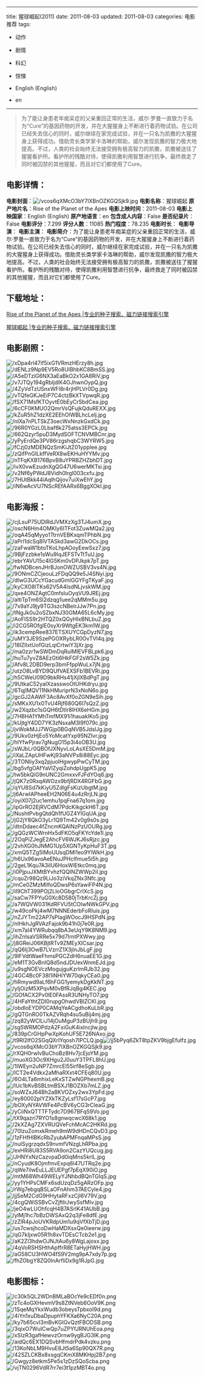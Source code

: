 
---
title: 猩球崛起(2011)
date: 2011-08-03
updated: 2011-08-03
categories: 电影推荐
tags:
- 动作
- 剧情
- 科幻
- 惊悚

- English (English)
- en
---


> 为了能让身患老年痴呆症的父亲重回正常的生活，威尔·罗曼一直致力于名为“Cure”的基因药物的开发，并在大猩猩身上不断进行着药物试验。在公司已经失去信心的同时，威尔继续在家完成试验，并在一只名为凯撒的大猩猩身上获得成功。借助灵长类学家卡洛琳的帮助，威尔发现凯撒的智力极大地提高。不过，人类的社会始终无法接受拥有极高智力的凯撒，凯撒被送往了猩猩看护所。看护所的残酷对待，使得凯撒利用智慧进行抗争，最终救走了同时被囚禁的其他猩猩，而且对它们都使用了Cure。

## **电影详情**：

**电影封面**：<img src="https://image.tmdb.org/t/p/w200/vcos6qXMcO3bY7lXBnOZKGQSjk9.jpg" alt="/vcos6qXMcO3bY7lXBnOZKGQSjk9.jpg" title="/vcos6qXMcO3bY7lXBnOZKGQSjk9.jpg">
**电影名称**：猩球崛起
**原产地片名**：Rise of the Planet of the Apes
**电影上映时间**：2011-08-03
**电影上映国家**：English (English)
**原产地语言**：en
**包含成人内容**：False
**是否纪录片**：False
**电影评分**：7.299
**评分人数**：11085
**热门程度**：78.235
**电影时长**：
**电影导演**：
**电影主演**：
**电影简介**：为了能让身患老年痴呆症的父亲重回正常的生活，威尔·罗曼一直致力于名为“Cure”的基因药物的开发，并在大猩猩身上不断进行着药物试验。在公司已经失去信心的同时，威尔继续在家完成试验，并在一只名为凯撒的大猩猩身上获得成功。借助灵长类学家卡洛琳的帮助，威尔发现凯撒的智力极大地提高。不过，人类的社会始终无法接受拥有极高智力的凯撒，凯撒被送往了猩猩看护所。看护所的残酷对待，使得凯撒利用智慧进行抗争，最终救走了同时被囚禁的其他猩猩，而且对它们都使用了Cure。

## **下载地址**：
[Rise of the Planet of the Apes |专业的种子搜索、磁力链接搜索引擎](https://movie.amd794.com:2083/?search=Rise%20of%20the%20Planet%20of%20the%20Apes&ordering=&mode=match_phrase&page_size=10&page=1)

[猩球崛起 |专业的种子搜索、磁力链接搜索引擎](https://movie.amd794.com:2083/?search=%E7%8C%A9%E7%90%83%E5%B4%9B%E8%B5%B7&ordering=&mode=match_phrase&page_size=10&page=1)
 

## **电影剧照**：
<img src="https://image.tmdb.org/t/p/original/xDpa4rl47if5ixG1VRmzHErzy8h.jpg" alt="/xDpa4rl47if5ixG1VRmzHErzy8h.jpg" title="/xDpa4rl47if5ixG1VRmzHErzy8h.jpg"><img src="https://image.tmdb.org/t/p/original/dENLz9Np9EV5Ro8UIBhbKC8BmSS.jpg" alt="/dENLz9Np9EV5Ro8UIBhbKC8BmSS.jpg" title="/dENLz9Np9EV5Ro8UIBhbKC8BmSS.jpg"><img src="https://image.tmdb.org/t/p/original/A5eDTziG6NX3aEaBkO2x1GA8RiV.jpg" alt="/A5eDTziG6NX3aEaBkO2x1GA8RiV.jpg" title="/A5eDTziG6NX3aEaBkO2x1GA8RiV.jpg"><img src="https://image.tmdb.org/t/p/original/v7JTQy194gRbljdlK4OJhwnOypQ.jpg" alt="/v7JTQy194gRbljdlK4OJhwnOypQ.jpg" title="/v7JTQy194gRbljdlK4OJhwnOypQ.jpg"><img src="https://image.tmdb.org/t/p/original/4ZyVdTzUSnxWFl8r4rjHPLVr0Dg.jpg" alt="/4ZyVdTzUSnxWFl8r4rjHPLVr0Dg.jpg" title="/4ZyVdTzUSnxWFl8r4rjHPLVr0Dg.jpg"><img src="https://image.tmdb.org/t/p/original/vTQfeGKJeEiP7C4ctzBkXTVpwqR.jpg" alt="/vTQfeGKJeEiP7C4ctzBkXTVpwqR.jpg" title="/vTQfeGKJeEiP7C4ctzBkXTVpwqR.jpg"><img src="https://image.tmdb.org/t/p/original/fSX71MsfKTOyvtE0bEyCrSbdCea.jpg" alt="/fSX71MsfKTOyvtE0bEyCrSbdCea.jpg" title="/fSX71MsfKTOyvtE0bEyCrSbdCea.jpg"><img src="https://image.tmdb.org/t/p/original/6cCF0KMUO2QmrVsQFujkQduREXX.jpg" alt="/6cCF0KMUO2QmrVsQFujkQduREXX.jpg" title="/6cCF0KMUO2QmrVsQFujkQduREXX.jpg"><img src="https://image.tmdb.org/t/p/original/kZuR5hZ1dzXE2EEhOlWBLhcLelj.jpg" alt="/kZuR5hZ1dzXE2EEhOlWBLhcLelj.jpg" title="/kZuR5hZ1dzXE2EEhOlWBLhcLelj.jpg"><img src="https://image.tmdb.org/t/p/original/nIXa7nPLTSkZ3oecWxNnzkGxdCk.jpg" alt="/nIXa7nPLTSkZ3oecWxNnzkGxdCk.jpg" title="/nIXa7nPLTSkZ3oecWxNnzkGxdCk.jpg"><img src="https://image.tmdb.org/t/p/original/96R0YGzL0Lbaf6k275atss3EPCk.jpg" alt="/96R0YGzL0Lbaf6k275atss3EPCk.jpg" title="/96R0YGzL0Lbaf6k275atss3EPCk.jpg"><img src="https://image.tmdb.org/t/p/original/662Qzyr5puD3MydSOFTCNVMBCnr.jpg" alt="/662Qzyr5puD3MydSOFTCNVMBCnr.jpg" title="/662Qzyr5puD3MydSOFTCNVMBCnr.jpg"><img src="https://image.tmdb.org/t/p/original/yPyErdQe3PV86rzgshqbC3WYRW5.jpg" alt="/yPyErdQe3PV86rzgshqbC3WYRW5.jpg" title="/yPyErdQe3PV86rzgshqbC3WYRW5.jpg"><img src="https://image.tmdb.org/t/p/original/fCzj0zMDENQzSmKiJtZ01yppIee.jpg" alt="/fCzj0zMDENQzSmKiJtZ01yppIee.jpg" title="/fCzj0zMDENQzSmKiJtZ01yppIee.jpg"><img src="https://image.tmdb.org/t/p/original/zQifPnGILkffVeRX8wEKHuHYYMv.jpg" alt="/zQifPnGILkffVeRX8wEKHuHYYMv.jpg" title="/zQifPnGILkffVeRX8wEKHuHYYMv.jpg"><img src="https://image.tmdb.org/t/p/original/nTFqKXB176BpvB8uYPRBZHZbhDT.jpg" alt="/nTFqKXB176BpvB8uYPRBZHZbhDT.jpg" title="/nTFqKXB176BpvB8uYPRBZHZbhDT.jpg"><img src="https://image.tmdb.org/t/p/original/ivX0vwEzudnXgQG47U6werMKTsi.jpg" alt="/ivX0vwEzudnXgQG47U6werMKTsi.jpg" title="/ivX0vwEzudnXgQG47U6werMKTsi.jpg"><img src="https://image.tmdb.org/t/p/original/v2Nf6yPWdJ8Vidh0lrgI003cxfu.jpg" alt="/v2Nf6yPWdJ8Vidh0lrgI003cxfu.jpg" title="/v2Nf6yPWdJ8Vidh0lrgI003cxfu.jpg"><img src="https://image.tmdb.org/t/p/original/7HUtBkk44iAqlhQijov7uiXwEhY.jpg" alt="/7HUtBkk44iAqlhQijov7uiXwEhY.jpg" title="/7HUtBkk44iAqlhQijov7uiXwEhY.jpg"><img src="https://image.tmdb.org/t/p/original/iN6wAcVU7NScREfAARs6BggXOkI.jpg" alt="/iN6wAcVU7NScREfAARs6BggXOkI.jpg" title="/iN6wAcVU7NScREfAARs6BggXOkI.jpg">

## **电影海报**：
<img src="https://image.tmdb.org/t/p/original/cjLsuP75UDlRdJVMXzXg3TJ4umX.jpg" alt="/cjLsuP75UDlRdJVMXzXg3TJ4umX.jpg" title="/cjLsuP75UDlRdJVMXzXg3TJ4umX.jpg"><img src="https://image.tmdb.org/t/p/original/oscN6Hm4OMKIy6ITFot3ZuwMQa2.jpg" alt="/oscN6Hm4OMKIy6ITFot3ZuwMQa2.jpg" title="/oscN6Hm4OMKIy6ITFot3ZuwMQa2.jpg"><img src="https://image.tmdb.org/t/p/original/oqA45qMyyo1TtrnVEBKxqmTPhbN.jpg" alt="/oqA45qMyyo1TtrnVEBKxqmTPhbN.jpg" title="/oqA45qMyyo1TtrnVEBKxqmTPhbN.jpg"><img src="https://image.tmdb.org/t/p/original/aPrl1dcSq8lVTASkd3awG2DkOCs.jpg" alt="/aPrl1dcSq8lVTASkd3awG2DkOCs.jpg" title="/aPrl1dcSq8lVTASkd3awG2DkOCs.jpg"><img src="https://image.tmdb.org/t/p/original/zaFwaW1btoTKoLhpAOoyEewSxz7.jpg" alt="/zaFwaW1btoTKoLhpAOoyEewSxz7.jpg" title="/zaFwaW1btoTKoLhpAOoyEewSxz7.jpg"><img src="https://image.tmdb.org/t/p/original/9BjFzzbke1sWu9IqJEFSTvTtTuU.jpg" alt="/9BjFzzbke1sWu9IqJEFSTvTtTuU.jpg" title="/9BjFzzbke1sWu9IqJEFSTvTtTuU.jpg"><img src="https://image.tmdb.org/t/p/original/ebrYAVU15c4lG5Km0vDPJkpk7pT.jpg" alt="/ebrYAVU15c4lG5Km0vDPJkpk7pT.jpg" title="/ebrYAVU15c4lG5Km0vDPJkpk7pT.jpg"><img src="https://image.tmdb.org/t/p/original/fwNDBcenJHrBJonOWZUSBV3vs4N.jpg" alt="/fwNDBcenJHrBJonOWZUSBV3vs4N.jpg" title="/fwNDBcenJHrBJonOWZUSBV3vs4N.jpg"><img src="https://image.tmdb.org/t/p/original/9ONmCZCjeouLzFDqQQ9e5J4SNyi.jpg" alt="/9ONmCZCjeouLzFDqQQ9e5J4SNyi.jpg" title="/9ONmCZCjeouLzFDqQQ9e5J4SNyi.jpg"><img src="https://image.tmdb.org/t/p/original/dIwG3UCcYGacudGmIGGYFgTKyaF.jpg" alt="/dIwG3UCcYGacudGmIGGYFgTKyaF.jpg" title="/dIwG3UCcYGacudGmIGGYFgTKyaF.jpg"><img src="https://image.tmdb.org/t/p/original/kyCXO8lTKs62V5A4IsdNLjvskWM.jpg" alt="/kyCXO8lTKs62V5A4IsdNLjvskWM.jpg" title="/kyCXO8lTKs62V5A4IsdNLjvskWM.jpg"><img src="https://image.tmdb.org/t/p/original/qxe4ONZAgtC0mfsIuOyqVU9JREj.jpg" alt="/qxe4ONZAgtC0mfsIuOyqVU9JREj.jpg" title="/qxe4ONZAgtC0mfsIuOyqVU9JREj.jpg"><img src="https://image.tmdb.org/t/p/original/altiTpTm6Sl2dzqg1uee2qMMm5u.jpg" alt="/altiTpTm6Sl2dzqg1uee2qMMm5u.jpg" title="/altiTpTm6Sl2dzqg1uee2qMMm5u.jpg"><img src="https://image.tmdb.org/t/p/original/7x9aYJ9jy9TG3szcNBelrJJw7Pn.jpg" alt="/7x9aYJ9jy9TG3szcNBelrJJw7Pn.jpg" title="/7x9aYJ9jy9TG3szcNBelrJJw7Pn.jpg"><img src="https://image.tmdb.org/t/p/original/tNgJk0u2oSZbxNJ30GMA65L6cMy.jpg" alt="/tNgJk0u2oSZbxNJ30GMA65L6cMy.jpg" title="/tNgJk0u2oSZbxNJ30GMA65L6cMy.jpg"><img src="https://image.tmdb.org/t/p/original/AoFISS9r2HTQZ0xQGyHIxBNLbuZ.jpg" alt="/AoFISS9r2HTQZ0xQGyHIxBNLbuZ.jpg" title="/AoFISS9r2HTQZ0xQGyHIxBNLbuZ.jpg"><img src="https://image.tmdb.org/t/p/original/i2CG5ROfgIE0syXr9WtgEK3km1W.jpg" alt="/i2CG5ROfgIE0syXr9WtgEK3km1W.jpg" title="/i2CG5ROfgIE0syXr9WtgEK3km1W.jpg"><img src="https://image.tmdb.org/t/p/original/ik3cempRee837ETSXUYCGpDyzN7.jpg" alt="/ik3cempRee837ETSXUYCGpDyzN7.jpg" title="/ik3cempRee837ETSXUYCGpDyzN7.jpg"><img src="https://image.tmdb.org/t/p/original/uMY3JE9SzePGOXRybLR0OvTVl4q.jpg" alt="/uMY3JE9SzePGOXRybLR0OvTVl4q.jpg" title="/uMY3JE9SzePGOXRybLR0OvTVl4q.jpg"><img src="https://image.tmdb.org/t/p/original/18lZllxtUofGizLqiCrtwiY3jXr.jpg" alt="/18lZllxtUofGizLqiCrtwiY3jXr.jpg" title="/18lZllxtUofGizLqiCrtwiY3jXr.jpg"><img src="https://image.tmdb.org/t/p/original/ma0zzr1wSWDmDqRulMIEVFBLpk6.jpg" alt="/ma0zzr1wSWDmDqRulMIEVFBLpk6.jpg" title="/ma0zzr1wSWDmDqRulMIEVFBLpk6.jpg"><img src="https://image.tmdb.org/t/p/original/huTu7yvZ8AEzGti6HkFGF2sW5Zk.jpg" alt="/huTu7yvZ8AEzGti6HkFGF2sW5Zk.jpg" title="/huTu7yvZ8AEzGti6HkFGF2sW5Zk.jpg"><img src="https://image.tmdb.org/t/p/original/Afv8L2DBD9erp3bmFfppWuLx7jN.jpg" alt="/Afv8L2DBD9erp3bmFfppWuLx7jN.jpg" title="/Afv8L2DBD9erp3bmFfppWuLx7jN.jpg"><img src="https://image.tmdb.org/t/p/original/utzO8LvBYD9QUfVAEXSFb1BEVRi.jpg" alt="/utzO8LvBYD9QUfVAEXSFb1BEVRi.jpg" title="/utzO8LvBYD9QUfVAEXSFb1BEVRi.jpg"><img src="https://image.tmdb.org/t/p/original/h5CWeU09D9bkRHs41jXjlXBdPgT.jpg" alt="/h5CWeU09D9bkRHs41jXjlXBdPgT.jpg" title="/h5CWeU09D9bkRHs41jXjlXBdPgT.jpg"><img src="https://image.tmdb.org/t/p/original/9UtkaC52yaIXzasswoOtUHKdryu.jpg" alt="/9UtkaC52yaIXzasswoOtUHKdryu.jpg" title="/9UtkaC52yaIXzasswoOtUHKdryu.jpg"><img src="https://image.tmdb.org/t/p/original/6TqjIMQV11NkHMuriprN3xNoN6o.jpg" alt="/6TqjIMQV11NkHMuriprN3xNoN6o.jpg" title="/6TqjIMQV11NkHMuriprN3xNoN6o.jpg"><img src="https://image.tmdb.org/t/p/original/gcGJ2AAWF3Ac8AvXf0oZGN9eSih.jpg" alt="/gcGJ2AAWF3Ac8AvXf0oZGN9eSih.jpg" title="/gcGJ2AAWF3Ac8AvXf0oZGN9eSih.jpg"><img src="https://image.tmdb.org/t/p/original/sMKxXU1x0TvU4Rjf680Q6l7sQzZ.jpg" alt="/sMKxXU1x0TvU4Rjf680Q6l7sQzZ.jpg" title="/sMKxXU1x0TvU4Rjf680Q6l7sQzZ.jpg"><img src="https://image.tmdb.org/t/p/original/w2Xqzbc1sGQH6tDtIr8lHX6eHGm.jpg" alt="/w2Xqzbc1sGQH6tDtIr8lHX6eHGm.jpg" title="/w2Xqzbc1sGQH6tDtIr8lHX6eHGm.jpg"><img src="https://image.tmdb.org/t/p/original/7HBHA1YMhTmfMX91i1hauakIKo5.jpg" alt="/7HBHA1YMhTmfMX91i1hauakIKo5.jpg" title="/7HBHA1YMhTmfMX91i1hauakIKo5.jpg"><img src="https://image.tmdb.org/t/p/original/kUjtgY4DD7YK3zNsxaM3I9f079c.jpg" alt="/kUjtgY4DD7YK3zNsxaM3I9f079c.jpg" title="/kUjtgY4DD7YK3zNsxaM3I9f079c.jpg"><img src="https://image.tmdb.org/t/p/original/jvWokMJJ7WGjp0BGqNVB5JdslJg.jpg" alt="/jvWokMJJ7WGjp0BGqNVB5JdslJg.jpg" title="/jvWokMJJ7WGjp0BGqNVB5JdslJg.jpg"><img src="https://image.tmdb.org/t/p/original/9Ukv0zHjEo5YoMcatYxp95NZlvr.jpg" alt="/9Ukv0zHjEo5YoMcatYxp95NZlvr.jpg" title="/9Ukv0zHjEo5YoMcatYxp95NZlvr.jpg"><img src="https://image.tmdb.org/t/p/original/hlYfwPjrav7gNugO15p3i4oOB3U.jpg" alt="/hlYfwPjrav7gNugO15p3i4oOB3U.jpg" title="/hlYfwPjrav7gNugO15p3i4oOB3U.jpg"><img src="https://image.tmdb.org/t/p/original/sWJbLr0QBOfJXNyvLoLAsXE5DmM.jpg" alt="/sWJbLr0QBOfJXNyvLoLAsXE5DmM.jpg" title="/sWJbLr0QBOfJXNyvLoLAsXE5DmM.jpg"><img src="https://image.tmdb.org/t/p/original/iXaLZApUHFwKj93aNVPx8i88Eyc.jpg" alt="/iXaLZApUHFwKj93aNVPx8i88Eyc.jpg" title="/iXaLZApUHFwKj93aNVPx8i88Eyc.jpg"><img src="https://image.tmdb.org/t/p/original/3TONIiy3xq2pjuolHgwypPwCyTM.jpg" alt="/3TONIiy3xq2pjuolHgwypPwCyTM.jpg" title="/3TONIiy3xq2pjuolHgwypPwCyTM.jpg"><img src="https://image.tmdb.org/t/p/original/bg5vfgOAfYaVlZyqiZohdpUgpK5.jpg" alt="/bg5vfgOAfYaVlZyqiZohdpUgpK5.jpg" title="/bg5vfgOAfYaVlZyqiZohdpUgpK5.jpg"><img src="https://image.tmdb.org/t/p/original/tw5bkQiG9nUNC2GmxxvFJFdYOq6.jpg" alt="/tw5bkQiG9nUNC2GmxxvFJFdYOq6.jpg" title="/tw5bkQiG9nUNC2GmxxvFJFdYOq6.jpg"><img src="https://image.tmdb.org/t/p/original/jQK7z0RxqAWOzx9bfjRDX4RGFbG.jpg" alt="/jQK7z0RxqAWOzx9bfjRDX4RGFbG.jpg" title="/jQK7z0RxqAWOzx9bfjRDX4RGFbG.jpg"><img src="https://image.tmdb.org/t/p/original/qYU8Sd7kKiyU5ZdlgFsKizUbgtM.jpg" alt="/qYU8Sd7kKiyU5ZdlgFsKizUbgtM.jpg" title="/qYU8Sd7kKiyU5ZdlgFsKizUbgtM.jpg"><img src="https://image.tmdb.org/t/p/original/j6ArwIAPheeEH2N06E4u4zRrjLN.jpg" alt="/j6ArwIAPheeEH2N06E4u4zRrjLN.jpg" title="/j6ArwIAPheeEH2N06E4u4zRrjLN.jpg"><img src="https://image.tmdb.org/t/p/original/oyiX07j2uc1emhu1pqFna67q1om.jpg" alt="/oyiX07j2uc1emhu1pqFna67q1om.jpg" title="/oyiX07j2uc1emhu1pqFna67q1om.jpg"><img src="https://image.tmdb.org/t/p/original/ipGrRO2EjRVCdM7PdcKikgckH6T.jpg" alt="/ipGrRO2EjRVCdM7PdcKikgckH6T.jpg" title="/ipGrRO2EjRVCdM7PdcKikgckH6T.jpg"><img src="https://image.tmdb.org/t/p/original/NushtPvbgQtdQh1fUGZ4YlGqUA.jpg" alt="/NushtPvbgQtdQh1fUGZ4YlGqUA.jpg" title="/NushtPvbgQtdQh1fUGZ4YlGqUA.jpg"><img src="https://image.tmdb.org/t/p/original/jG2jY8QkO3yLr1Q9Tm42v0g9s0s.jpg" alt="/jG2jY8QkO3yLr1Q9Tm42v0g9s0s.jpg" title="/jG2jY8QkO3yLr1Q9Tm42v0g9s0s.jpg"><img src="https://image.tmdb.org/t/p/original/dtnDdaec4fZncmKQAlNzPzUOURg.jpg" alt="/dtnDdaec4fZncmKQAlNzPzUOURg.jpg" title="/dtnDdaec4fZncmKQAlNzPzUOURg.jpg"><img src="https://image.tmdb.org/t/p/original/gQGzWCWrnHx5dFKO5qFKYcYde1I.jpg" alt="/gQGzWCWrnHx5dFKO5qFKYcYde1I.jpg" title="/gQGzWCWrnHx5dFKO5qFKYcYde1I.jpg"><img src="https://image.tmdb.org/t/p/original/2OqPiZJegE2AhcFV6WJKJ6sRjzc.jpg" alt="/2OqPiZJegE2AhcFV6WJKJ6sRjzc.jpg" title="/2OqPiZJegE2AhcFV6WJKJ6sRjzc.jpg"><img src="https://image.tmdb.org/t/p/original/2vhXG0hJNMG1Up5XGNTyKpHuF3T.jpg" alt="/2vhXG0hJNMG1Up5XGNTyKpHuF3T.jpg" title="/2vhXG0hJNMG1Up5XGNTyKpHuF3T.jpg"><img src="https://image.tmdb.org/t/p/original/xmQ5TZg5IMoUUsqDMl1eo9YlWkH.jpg" alt="/xmQ5TZg5IMoUUsqDMl1eo9YlWkH.jpg" title="/xmQ5TZg5IMoUUsqDMl1eo9YlWkH.jpg"><img src="https://image.tmdb.org/t/p/original/h6Ux96avoAeENuJPHcIfmue5i5h.jpg" alt="/h6Ux96avoAeENuJPHcIfmue5i5h.jpg" title="/h6Ux96avoAeENuJPHcIfmue5i5h.jpg"><img src="https://image.tmdb.org/t/p/original/2geL1Kqu7A3iIU6HoxWlEtkc0mq.jpg" alt="/2geL1Kqu7A3iIU6HoxWlEtkc0mq.jpg" title="/2geL1Kqu7A3iIU6HoxWlEtkc0mq.jpg"><img src="https://image.tmdb.org/t/p/original/i0PjpuJXMtBYvhzfQQINZWWp2iI.jpg" alt="/i0PjpuJXMtBYvhzfQQINZWWp2iI.jpg" title="/i0PjpuJXMtBYvhzfQQINZWWp2iI.jpg"><img src="https://image.tmdb.org/t/p/original/cquZr98Qz9LiJo3ziVkqZNx3Nfc.jpg" alt="/cquZr98Qz9LiJo3ziVkqZNx3Nfc.jpg" title="/cquZr98Qz9LiJo3ziVkqZNx3Nfc.jpg"><img src="https://image.tmdb.org/t/p/original/mCe0ZMzMlIfoQDwsP6sYawiFP4N.jpg" alt="/mCe0ZMzMlIfoQDwsP6sYawiFP4N.jpg" title="/mCe0ZMzMlIfoQDwsP6sYawiFP4N.jpg"><img src="https://image.tmdb.org/t/p/original/iI9ChT399POj2LloOGbgrCrIXcS.jpg" alt="/iI9ChT399POj2LloOGbgrCrIXcS.jpg" title="/iI9ChT399POj2LloOGbgrCrIXcS.jpg"><img src="https://image.tmdb.org/t/p/original/saCw7FPYuG0Xc8D580jTrbKrcZj.jpg" alt="/saCw7FPYuG0Xc8D580jTrbKrcZj.jpg" title="/saCw7FPYuG0Xc8D580jTrbKrcZj.jpg"><img src="https://image.tmdb.org/t/p/original/a7WQVW031KdRFVU5tCOlwNWkGPV.jpg" alt="/a7WQVW031KdRFVU5tCOlwNWkGPV.jpg" title="/a7WQVW031KdRFVU5tCOlwNWkGPV.jpg"><img src="https://image.tmdb.org/t/p/original/w49coPkj4wM7NNNEderbFoRIuis.jpg" alt="/w49coPkj4wM7NNNEderbFoRIuis.jpg" title="/w49coPkj4wM7NNNEderbFoRIuis.jpg"><img src="https://image.tmdb.org/t/p/original/nZJYTm22AP7sPIagWOocJ9HSPdN.jpg" alt="/nZJYTm22AP7sPIagWOocJ9HSPdN.jpg" title="/nZJYTm22AP7sPIagWOocJ9HSPdN.jpg"><img src="https://image.tmdb.org/t/p/original/nIHkhJgRVAzFajok9b41h0j7e0R.jpg" alt="/nIHkhJgRVAzFajok9b41h0j7e0R.jpg" title="/nIHkhJgRVAzFajok9b41h0j7e0R.jpg"><img src="https://image.tmdb.org/t/p/original/xm7aI4YWRubqq8bA3eUqY9K8NM9.jpg" alt="/xm7aI4YWRubqq8bA3eUqY9K8NM9.jpg" title="/xm7aI4YWRubqq8bA3eUqY9K8NM9.jpg"><img src="https://image.tmdb.org/t/p/original/ihZnIsaVSRRe5x79d7IrntPXWwy.jpg" alt="/ihZnIsaVSRRe5x79d7IrntPXWwy.jpg" title="/ihZnIsaVSRRe5x79d7IrntPXWwy.jpg"><img src="https://image.tmdb.org/t/p/original/j8GReiJ06KBjtRTv9ZMEyXICsar.jpg" alt="/j8GReiJ06KBjtRTv9ZMEyXICsar.jpg" title="/j8GReiJ06KBjtRTv9ZMEyXICsar.jpg"><img src="https://image.tmdb.org/t/p/original/qQ6Ij3OwB7LVzrrZ1X3jlnJbLgF.jpg" alt="/qQ6Ij3OwB7LVzrrZ1X3jlnJbLgF.jpg" title="/qQ6Ij3OwB7LVzrrZ1X3jlnJbLgF.jpg"><img src="https://image.tmdb.org/t/p/original/9lFVdtWaeFhmsPGCZdH6nuaEE1G.jpg" alt="/9lFVdtWaeFhmsPGCZdH6nuaEE1G.jpg" title="/9lFVdtWaeFhmsPGCZdH6nuaEE1G.jpg"><img src="https://image.tmdb.org/t/p/original/eM1T3GvBnIQ8d5ndJDUexWnmEJd.jpg" alt="/eM1T3GvBnIQ8d5ndJDUexWnmEJd.jpg" title="/eM1T3GvBnIQ8d5ndJDUexWnmEJd.jpg"><img src="https://image.tmdb.org/t/p/original/u9sgNOEVczMogujguKzrlmRJb32.jpg" alt="/u9sgNOEVczMogujguKzrlmRJb32.jpg" title="/u9sgNOEVczMogujguKzrlmRJb32.jpg"><img src="https://image.tmdb.org/t/p/original/4GC4Bc0F38l1iNHiYW70qkyCEa0.jpg" alt="/4GC4Bc0F38l1iNHiYW70qkyCEa0.jpg" title="/4GC4Bc0F38l1iNHiYW70qkyCEa0.jpg"><img src="https://image.tmdb.org/t/p/original/hRmywd9aLf6hFGG1yemykDgKkNT.jpg" alt="/hRmywd9aLf6hFGG1yemykDgKkNT.jpg" title="/hRmywd9aLf6hFGG1yemykDgKkNT.jpg"><img src="https://image.tmdb.org/t/p/original/yIjOizM5XPqvM0vBfRJqBg4KEC.jpg" alt="/yIjOizM5XPqvM0vBfRJqBg4KEC.jpg" title="/yIjOizM5XPqvM0vBfRJqBg4KEC.jpg"><img src="https://image.tmdb.org/t/p/original/GOfACX2Pv0lE0FAssR3UNHyTO7.jpg" alt="/GOfACX2Pv0lE0FAssR3UNHyTO7.jpg" title="/GOfACX2Pv0lE0FAssR3UNHyTO7.jpg"><img src="https://image.tmdb.org/t/p/original/4HFaYthtZDI0rupgOhwdVBlZCKl.jpg" alt="/4HFaYthtZDI0rupgOhwdVBlZCKl.jpg" title="/4HFaYthtZDI0rupgOhwdVBlZCKl.jpg"><img src="https://image.tmdb.org/t/p/original/obdloEYDP0CAMqYeACgdhoKuLbR.jpg" alt="/obdloEYDP0CAMqYeACgdhoKuLbR.jpg" title="/obdloEYDP0CAMqYeACgdhoKuLbR.jpg"><img src="https://image.tmdb.org/t/p/original/gQTGnRO0TkAZVRqh4su5uBij4mj.jpg" alt="/gQTGnRO0TkAZVRqh4su5uBij4mj.jpg" title="/gQTGnRO0TkAZVRqh4su5uBij4mj.jpg"><img src="https://image.tmdb.org/t/p/original/zq82yWClLiJ14jOuMguP3zBUjh9.jpg" alt="/zq82yWClLiJ14jOuMguP3zBUjh9.jpg" title="/zq82yWClLiJ14jOuMguP3zBUjh9.jpg"><img src="https://image.tmdb.org/t/p/original/sg5WRMOPdzA2FxiGuK4ixIncjIw.jpg" alt="/sg5WRMOPdzA2FxiGuK4ixIncjIw.jpg" title="/sg5WRMOPdzA2FxiGuK4ixIncjIw.jpg"><img src="https://image.tmdb.org/t/p/original/839pCrGHpPwXpKohUF5E726NAxo.jpg" alt="/839pCrGHpPwXpKohUF5E726NAxo.jpg" title="/839pCrGHpPwXpKohUF5E726NAxo.jpg"><img src="https://image.tmdb.org/t/p/original/t9Rl2IfO2SGqQXrlYqosh7IPCLQ.jpg" alt="/t9Rl2IfO2SGqQXrlYqosh7IPCLQ.jpg" title="/t9Rl2IfO2SGqQXrlYqosh7IPCLQ.jpg"><img src="https://image.tmdb.org/t/p/original/jj5bPyq6ZkT8tpZKV9bjgEfulfz.jpg" alt="/jj5bPyq6ZkT8tpZKV9bjgEfulfz.jpg" title="/jj5bPyq6ZkT8tpZKV9bjgEfulfz.jpg"><img src="https://image.tmdb.org/t/p/original/vcos6qXMcO3bY7lXBnOZKGQSjk9.jpg" alt="/vcos6qXMcO3bY7lXBnOZKGQSjk9.jpg" title="/vcos6qXMcO3bY7lXBnOZKGQSjk9.jpg"><img src="https://image.tmdb.org/t/p/original/rXQH0rwIvBuChoBz8Hv7jcEjoYM.jpg" alt="/rXQH0rwIvBuChoBz8Hv7jcEjoYM.jpg" title="/rXQH0rwIvBuChoBz8Hv7jcEjoYM.jpg"><img src="https://image.tmdb.org/t/p/original/muoXG3Oc9XHgu2J0uuY3TPFL8hU.jpg" alt="/muoXG3Oc9XHgu2J0uuY3TPFL8hU.jpg" title="/muoXG3Oc9XHgu2J0uuY3TPFL8hU.jpg"><img src="https://image.tmdb.org/t/p/original/1lWEyn2uNP7ZmrcEl55irf8eSgb.jpg" alt="/1lWEyn2uNP7ZmrcEl55irf8eSgb.jpg" title="/1lWEyn2uNP7ZmrcEl55irf8eSgb.jpg"><img src="https://image.tmdb.org/t/p/original/lCT2e4Vdkx2aMhaRXxt4CFEq80U.jpg" alt="/lCT2e4Vdkx2aMhaRXxt4CFEq80U.jpg" title="/lCT2e4Vdkx2aMhaRXxt4CFEq80U.jpg"><img src="https://image.tmdb.org/t/p/original/6O4LTa6mhixLeKxSTZwNGPhexmB.jpg" alt="/6O4LTa6mhixLeKxSTZwNGPhexmB.jpg" title="/6O4LTa6mhixLeKxSTZwNGPhexmB.jpg"><img src="https://image.tmdb.org/t/p/original/lUc1bKvBSBLtmBSXJ1BOZXb7mLZ.jpg" alt="/lUc1bKvBSBLtmBSXJ1BOZXb7mLZ.jpg" title="/lUc1bKvBSBLtmBSXJ1BOZXb7mLZ.jpg"><img src="https://image.tmdb.org/t/p/original/soWZxJ64Bh2aBKVOZxy2wx3YpFd.jpg" alt="/soWZxJ64Bh2aBKVOZxy2wx3YpFd.jpg" title="/soWZxJ64Bh2aBKVOZxy2wx3YpFd.jpg"><img src="https://image.tmdb.org/t/p/original/ey80002plYZXkTKZyLsf17sGcP7.jpg" alt="/ey80002plYZXkTKZyLsf17sGcP7.jpg" title="/ey80002plYZXkTKZyLsf17sGcP7.jpg"><img src="https://image.tmdb.org/t/p/original/bOXyNYAVWFe4PcBV6yCG3rCleaG.jpg" alt="/bOXyNYAVWFe4PcBV6yCG3rCleaG.jpg" title="/bOXyNYAVWFe4PcBV6yCG3rCleaG.jpg"><img src="https://image.tmdb.org/t/p/original/yCiiNxQTTTFTydc7D967BFqS9Vo.jpg" alt="/yCiiNxQTTTFTydc7D967BFqS9Vo.jpg" title="/yCiiNxQTTTFTydc7D967BFqS9Vo.jpg"><img src="https://image.tmdb.org/t/p/original/tX9qazri7RYO1s8gnwqcwcX68k1.jpg" alt="/tX9qazri7RYO1s8gnwqcwcX68k1.jpg" title="/tX9qazri7RYO1s8gnwqcwcX68k1.jpg"><img src="https://image.tmdb.org/t/p/original/2kXZAg7ZXVRUQVeFchMcAC2HKRd.jpg" alt="/2kXZAg7ZXVRUQVeFchMcAC2HKRd.jpg" title="/2kXZAg7ZXVRUQVeFchMcAC2HKRd.jpg"><img src="https://image.tmdb.org/t/p/original/70lzuZomxkRmeh9mW9dHDnCQvD3.jpg" alt="/70lzuZomxkRmeh9mW9dHDnCQvD3.jpg" title="/70lzuZomxkRmeh9mW9dHDnCQvD3.jpg"><img src="https://image.tmdb.org/t/p/original/1zFHfHlBKcRbZyubAPMFnqaMPsS.jpg" alt="/1zFHfHlBKcRbZyubAPMFnqaMPsS.jpg" title="/1zFHfHlBKcRbZyubAPMFnqaMPsS.jpg"><img src="https://image.tmdb.org/t/p/original/nulSygrzqdxS9nvmfVNzgLhRPba.jpg" alt="/nulSygrzqdxS9nvmfVNzgLhRPba.jpg" title="/nulSygrzqdxS9nvmfVNzgLhRPba.jpg"><img src="https://image.tmdb.org/t/p/original/exHRi8U83S5RVA9on2CazYUQcug.jpg" alt="/exHRi8U83S5RVA9on2CazYUQcug.jpg" title="/exHRi8U83S5RVA9on2CazYUQcug.jpg"><img src="https://image.tmdb.org/t/p/original/JHNYxNzCazvpaDd0iqMns5krlL.jpg" alt="/JHNYxNzCazvpaDd0iqMns5krlL.jpg" title="/JHNYxNzCazvpaDd0iqMns5krlL.jpg"><img src="https://image.tmdb.org/t/p/original/nCyudK8OjmfmvExpq6l47UTRq2e.jpg" alt="/nCyudK8OjmfmvExpq6l47UTRq2e.jpg" title="/nCyudK8OjmfmvExpq6l47UTRq2e.jpg"><img src="https://image.tmdb.org/t/p/original/qWe7ilwEuLLJEUEPgf7pEqX90iO.jpg" alt="/qWe7ilwEuLLJEUEPgf7pEqX90iO.jpg" title="/qWe7ilwEuLLJEUEPgf7pEqX90iO.jpg"><img src="https://image.tmdb.org/t/p/original/mtM68Wh49WELyYJNhbdBQnTGIqS.jpg" alt="/mtM68Wh49WELyYJNhbdBQnTGIqS.jpg" title="/mtM68Wh49WELyYJNhbdBQnTGIqS.jpg"><img src="https://image.tmdb.org/t/p/original/yy1YHPsCMFx6sdUzqDz5gARzOFp.jpg" alt="/yy1YHPsCMFx6sdUzqDz5gARzOFp.jpg" title="/yy1YHPsCMFx6sdUzqDz5gARzOFp.jpg"><img src="https://image.tmdb.org/t/p/original/rWg7ebgqBSLaOFnAhm37AECyIe4.jpg" alt="/rWg7ebgqBSLaOFnAhm37AECyIe4.jpg" title="/rWg7ebgqBSLaOFnAhm37AECyIe4.jpg"><img src="https://image.tmdb.org/t/p/original/jjSeM2CdG9HHytaRFxzCjI6V79V.jpg" alt="/jjSeM2CdG9HHytaRFxzCjI6V79V.jpg" title="/jjSeM2CdG9HHytaRFxzCjI6V79V.jpg"><img src="https://image.tmdb.org/t/p/original/4cgQWiSSBvCvZjftIrJwySsfMIv.jpg" alt="/4cgQWiSSBvCvZjftIrJwySsfMIv.jpg" title="/4cgQWiSSBvCvZjftIrJwySsfMIv.jpg"><img src="https://image.tmdb.org/t/p/original/jeO4wLUOhfcqH4B7ASrlK41AUbB.jpg" alt="/jeO4wLUOhfcqH4B7ASrlK41AUbB.jpg" title="/jeO4wLUOhfcqH4B7ASrlK41AUbB.jpg"><img src="https://image.tmdb.org/t/p/original/ylMj1hc7bBzDWSAxQ2q3jFe8dfE.jpg" alt="/ylMj1hc7bBzDWSAxQ2q3jFe8dfE.jpg" title="/ylMj1hc7bBzDWSAxQ2q3jFe8dfE.jpg"><img src="https://image.tmdb.org/t/p/original/zZlR4pJoUVKRdpUm1u9qVfXbTjD.jpg" alt="/zZlR4pJoUVKRdpUm1u9qVfXbTjD.jpg" title="/zZlR4pJoUVKRdpUm1u9qVfXbTjD.jpg"><img src="https://image.tmdb.org/t/p/original/us7cwsjhcoDwHaMDXsxQe0ieerw.jpg" alt="/us7cwsjhcoDwHaMDXsxQe0ieerw.jpg" title="/us7cwsjhcoDwHaMDXsxQe0ieerw.jpg"><img src="https://image.tmdb.org/t/p/original/qG7kIjxw05R1h8xvTDEsCTcb2e1.jpg" alt="/qG7kIjxw05R1h8xvTDEsCTcb2e1.jpg" title="/qG7kIjxw05R1h8xvTDEsCTcb2e1.jpg"><img src="https://image.tmdb.org/t/p/original/aK2Zl3hdwOJNJtAu6y8WgLajoxx.jpg" alt="/aK2Zl3hdwOJNJtAu6y8WgLajoxx.jpg" title="/aK2Zl3hdwOJNJtAu6y8WgLajoxx.jpg"><img src="https://image.tmdb.org/t/p/original/4qVoRSHSHthApffrR8ETaHyjHWH.jpg" alt="/4qVoRSHSHthApffrR8ETaHyjHWH.jpg" title="/4qVoRSHSHthApffrR8ETaHyjHWH.jpg"><img src="https://image.tmdb.org/t/p/original/aG58CU3HWO4fS9V2mg9pA7xdy7p.jpg" alt="/aG58CU3HWO4fS9V2mg9pA7xdy7p.jpg" title="/aG58CU3HWO4fS9V2mg9pA7xdy7p.jpg"><img src="https://image.tmdb.org/t/p/original/fhZObgY8ZQ0lnArfliDx9g1RJpG.jpg" alt="/fhZObgY8ZQ0lnArfliDx9g1RJpG.jpg" title="/fhZObgY8ZQ0lnArfliDx9g1RJpG.jpg">

## **电影图标**：
<img src="https://image.tmdb.org/t/p/original/c30k5QL2WDnBMLaBOcYe9cEDf0n.png" alt="/c30k5QL2WDnBMLaBOcYe9cEDf0n.png" title="/c30k5QL2WDnBMLaBOcYe9cEDf0n.png"><img src="https://image.tmdb.org/t/p/original/zTc4oGXHevmV9s8ZtNVeb6OoV9K.png" alt="/zTc4oGXHevmV9s8ZtNVeb6OoV9K.png" title="/zTc4oGXHevmV9s8ZtNVeb6OoV9K.png"><img src="https://image.tmdb.org/t/p/original/1SqeMqYkxWudb3obeysTpbxoI9d.png" alt="/1SqeMqYkxWudb3obeysTpbxoI9d.png" title="/1SqeMqYkxWudb3obeysTpbxoI9d.png"><img src="https://image.tmdb.org/t/p/original/4iYn1xuDbaDpuphYFKXa6NyC20A.png" alt="/4iYn1xuDbaDpuphYFKXa6NyC20A.png" title="/4iYn1xuDbaDpuphYFKXa6NyC20A.png"><img src="https://image.tmdb.org/t/p/original/ky7b65cvI3mBvKGIGvQztFBODSB.png" alt="/ky7b65cvI3mBvKGIGvQztFBODSB.png" title="/ky7b65cvI3mBvKGIGvQztFBODSB.png"><img src="https://image.tmdb.org/t/p/original/3qixO7WuICwQp7uZPYfJRNUhEoa.png" alt="/3qixO7WuICwQp7uZPYfJRNUhEoa.png" title="/3qixO7WuICwQp7uZPYfJRNUhEoa.png"><img src="https://image.tmdb.org/t/p/original/xSIzR3gafHewvzOrnw9ygBJG3IK.png" alt="/xSIzR3gafHewvzOrnw9ygBJG3IK.png" title="/xSIzR3gafHewvzOrnw9ygBJG3IK.png"><img src="https://image.tmdb.org/t/p/original/aidQc6EX1DQSvbHfmdrPdk4vzku.png" alt="/aidQc6EX1DQSvbHfmdrPdk4vzku.png" title="/aidQc6EX1DQSvbHfmdrPdk4vzku.png"><img src="https://image.tmdb.org/t/p/original/13KoNbLM9HvuE8Jt5a6Sp90QX7R.png" alt="/13KoNbLM9HvuE8Jt5a6Sp90QX7R.png" title="/13KoNbLM9HvuE8Jt5a6Sp90QX7R.png"><img src="https://image.tmdb.org/t/p/original/42SZLCKBx8xsgqCKmX8MKHpj2B7.png" alt="/42SZLCKBx8xsgqCKmX8MKHpj2B7.png" title="/42SZLCKBx8xsgqCKmX8MKHpj2B7.png"><img src="https://image.tmdb.org/t/p/original/Gwgyz8etkm5Pe5s1zDzSQoScba.png" alt="/Gwgyz8etkm5Pe5s1zDzSQoScba.png" title="/Gwgyz8etkm5Pe5s1zDzSQoScba.png"><img src="https://image.tmdb.org/t/p/original/vjTN0296VdR7rr7ei3t1pzMBT4o.png" alt="/vjTN0296VdR7rr7ei3t1pzMBT4o.png" title="/vjTN0296VdR7rr7ei3t1pzMBT4o.png">
